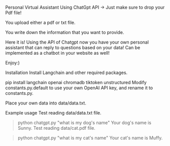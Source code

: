 Personal Virtual Assistant Using ChatGpt API -> Just make sure to drop your Pdf file!

You upload either a pdf or txt file.  
 
You write down the information that you want to provide. 

Here it is! 
Using the API of Chatgpt now you have your own personal assistant that can reply to questions based on your data!
Can be implemented as a chatbot in your website as well!

Enjoy:)

Installation
Install Langchain and other required packages.

pip install langchain openai chromadb tiktoken unstructured
Modify constants.py.default to use your own OpenAI API key, and rename it to constants.py.

Place your own data into data/data.txt.

Example usage
Test reading data/data.txt file.

> python chatgpt.py "what is my dog's name"
Your dog's name is Sunny.
Test reading data/cat.pdf file.

> python chatgpt.py "what is my cat's name"
Your cat's name is Muffy.
